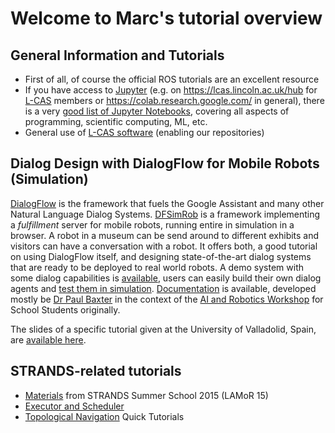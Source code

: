# Welcome to Marc's tutorial overview

## General Information and Tutorials

* First of all, of course the official ROS tutorials are an excellent resource
* If you have access to [Jupyter](http://jupyter.org/) (e.g. on https://lcas.lincoln.ac.uk/hub for [L-CAS](https://lcas.lincoln.ac.uk/) members or https://colab.research.google.com/ in general), there is a very [good list of Jupyter Notebooks](https://github.com/jupyter/jupyter/wiki/A-gallery-of-interesting-Jupyter-Notebooks), covering all aspects of programming, scientific computing, ML, etc.
* General use of [L-CAS software](https://github.com/lcas/rosdistro/wiki#using-the-l-cas-repository-if-you-just-want-to-use-our-software) (enabling our repositories)

## Dialog Design with DialogFlow for Mobile Robots (Simulation)

[DialogFlow](https://dialogflow.com/) is the framework that fuels the Google Assistant and many other Natural Language Dialog Systems. [DFSimRob](https://github.com/LCAS/robot-dialogflow) is a framework implementing a *fulfillment* server for mobile robots, running entire in simulation in a browser. A robot in a museum can be send around to different exhibits and visitors can have a conversation with a robot. It offers both, a good tutorial on using DialogFlow itself, and designing state-of-the-art dialog systems that are ready to be deployed to real world robots. A demo system with some dialog capabilities is [available](https://lcas.lincoln.ac.uk/simrob/5c66d843be1f4675b80bfd65dcc9e6b4), users can easily build their own dialog agents and [test them in simulation](https://lcas.lincoln.ac.uk/simrob). [Documentation](https://sites.google.com/view/uol-ai-robotics/materials) is available, developed mostly be [Dr Paul Baxter](https://github.com/paul-baxter) in the context of the [AI and Robotics Workshop](https://sites.google.com/view/uol-ai-robotics/home) for School Students originally.

The slides of a specific tutorial given at the University of Valladolid, Spain, are [available here](2018-Valladolid-Tutorial.pdf).

## STRANDS-related tutorials

* [Materials](https://github.com/strands-project/lamor15/wiki) from STRANDS Summer School 2015 (LAMoR 15)
* [Executor and Scheduler](https://github.com/strands-project/strands_executive)
* [Topological Navigation](https://github.com/strands-project/strands_navigation/wiki/Quick-Topological-Navigation-in-simulation-tutorial) Quick Tutorials
